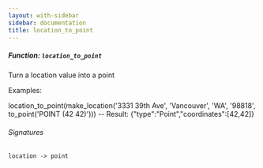 ```yaml
---
layout: with-sidebar
sidebar: documentation
title: location_to_point
---
```


##### Function: `location_to_point`
Turn a location value into a point

Examples:

  location_to_point(make_location('3331 39th Ave', 'Vancouver', 'WA', '98818', to_point('POINT (42 42)')))
  -- Result: {"type":"Point","coordinates":[42,42]}

###### Signatures
    location -> point

